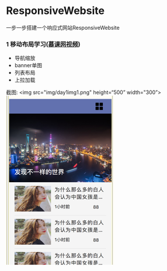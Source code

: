 # ResponsiveWebsite
一步一步搭建一个响应式网站ResponsiveWebsite

### 1 移动布局学习([慕课网视频](https://www.imooc.com/learn/942))

* 导航缩放
* banner单图
* 列表布局
* 上拉加载

截图:
<img src="img/day1img1.png" height=“500” width="300”></img>
<img src="img/day1img2.png" height="463" width="296"></img>

